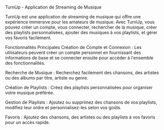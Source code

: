 TurnUp - Application de Streaming de Musique

TurnUp est une application de streaming de musique qui offre une expérience immersive pour les amateurs de musique. Avec TurnUp, vous pouvez créer un compte, vous connecter, rechercher de la musique, créer des playlists personnalisées, ajouter des musiques à vos playlists, et gérer vos favoris facilement.

Fonctionnalités Principales
Création de Compte et Connexion : Les utilisateurs peuvent créer un compte personnel en fournissant des informations de base et se connecter ensuite pour accéder à l'ensemble des fonctionnalités.

Recherche de Musique : Recherchez facilement des chansons, des artistes ou des albums par titre, artiste ou genre.

Création de Playlists : Créez des playlists personnalisées pour organiser votre musique préférée.

Gestion de Playlists : Ajoutez ou supprimez des chansons de vos playlists, modifiez leur ordre et personnalisez-les selon vos goûts.

Favoris : Ajoutez des chansons, des artistes ou des playlists à vos favoris pour un accès rapide.

